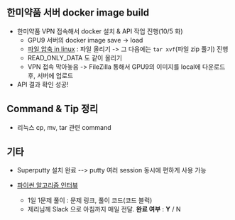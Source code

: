 ## 한미약품 서버 docker image build

- 한미약품 VPN 접속해서 docker 설치 & API 작업 진행(10/5 화)
  - GPU9 서버의 docker image save -> load
  - [파일 압축 in linux](https://www.cyberciti.biz/faq/how-to-tar-a-file-in-linux-using-command-line/) : 파일 올리기 -> 그 다음에는 `tar xvf`(파일 zip 풀기) 진행
  - READ_ONLY_DATA 도 같이 올리기
  - VPN 접속 막아놓음 -> FileZilla 통해서 GPU9의 이미지를 local에 다운로드 후, 서버에 업로드
- API 결과 확인 성공!



## Command & Tip 정리

- 리눅스 cp, mv, tar 관련 command



## 기타

- Superputty 설치 완료 --> putty 여러 session 동시에 편하게 사용 가능

- [파이썬 알고리즘 인터뷰](https://github.com/onlybooks/algorithm-interview)
  - 1일 1문제 풀이 : 문제 링크, 풀이 코드(코드 블럭)
  - 제리님께 Slack 으로 아침까지 매일 전달. **완료 여부** : **Y** / N
